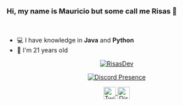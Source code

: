 ### Hi, my name is Mauricio but some call me Risas 👋

<br />

- 💻 I have knowledge in **Java** and **Python**
- 🎉 I'm 21 years old

<p align="center">
  <a href="https://github.com/RisasDev">
    <img align="center" src="https://github-readme-stats.vercel.app/api?username=risasdev&show_icons=true&theme=radical&count_private=true&locale=en" alt="RisasDev"/>
  </a>
</p>

<p align="center">
  <a href="https://discord.com/users/330861775203336194" target="_blank" rel="nofollow">
    <img align="center" src="https://lanyard-profile-readme.vercel.app/api/330861775203336194?&animated=true&borderRadius=30px&idleMessage=Nothing..." alt="Discord Presence">
  </a>
</p>

<p align="center">
  <a href="https://twitter.com/RisasDev">
    <img align="center" alt="Twitter" width="28px" src="https://raw.githubusercontent.com/anuraghazra/anuraghazra/master/assets/twitter.svg" />
  </a>
  <a href="Risas#4170">
    <img align="center" alt="Discord" width="28px" src="https://raw.githubusercontent.com/anuraghazra/anuraghazra/master/assets/discord-round.svg" />
  </a>
</p>

